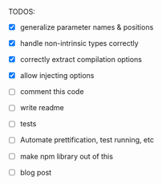 TODOS:
- [x] generalize parameter names & positions
- [x] handle non-intrinsic types correctly
- [x] correctly extract compilation options
- [x] allow injecting options
- [ ] comment this code
- [ ] write readme
- [ ] tests
- [ ] Automate prettification, test running, etc
- [ ] make npm library out of this
- [ ] blog post


